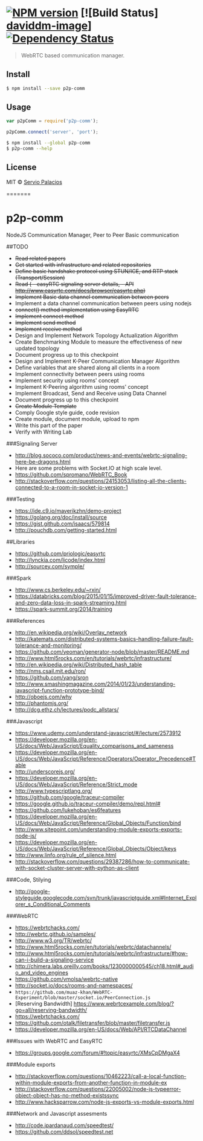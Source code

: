 #  [![NPM version][npm-image]][npm-url] [![Build Status] [daviddm-image]][![Dependency Status][daviddm-image]][daviddm-url]

> WebRTC based communication manager.


## Install

```sh
$ npm install --save p2p-comm
```


## Usage

```js
var p2pComm = require('p2p-comm');

p2pComm.connect('server', 'port');
```

```sh
$ npm install --global p2p-comm
$ p2p-comm --help
```

## License

MIT © [Servio Palacios](http://www.maverick-z.com)

[npm-image]: https://badge.fury.io/js/p2p-comm.svg
[npm-url]: https://npmjs.org/package/p2p-comm
[travis-image]: https://travis-ci.org/maverick-zhn/p2p-comm.svg?branch=master
[travis-url]: https://travis-ci.org/maverick-zhn/p2p-comm
[daviddm-image]: https://david-dm.org/maverick-zhn/p2p-comm.svg?theme=shields.io
[daviddm-url]: https://david-dm.org/maverick-zhn/p2p-comm
=======
# p2p-comm
NodeJS Communication Manager, Peer to Peer Basic communication

##TODO
* ~~Read related papers~~
* ~~Get started with infrastructure and related repositories~~
* ~~Define basic handshake protocol using STUN/ICE, and RTP stack (Transport/Session)~~
* ~~Read ( - easyRTC signaling server details, - API http://www.easyrtc.com/docs/browser/easyrtc.php)~~
* ~~Implement Basic data channel communication between peers~~
* Implement a data channel communication between peers using nodejs
* ~~connect() method implementation using EasyRTC~~
* ~~Implement connect method~~
* ~~Implement send method~~
* ~~Implement receive method~~
* Design and Implement Network Topology Actualization Algorithm
* Create Benchmarking Module to measure the effectiveness of new updated topology
* Document progress up to this checkpoint
* Design and Implement K-Peer Communication Manager Algorithm
* Define variables that are shared along all clients in a room
* Implement connectivity between peers using rooms
* Implement security using rooms' concept
* Implement K-Peering algorithm using rooms' concept
* Implement Broadcast, Send and Receive using Data Channel
* Document progress up to this checkpoint
* ~~Create Module Template~~
* Comply Google style guide, code revision
* Create module, document module, upload to npm
* Write this part of the paper
* Verify with Writing Lab

###Signaling Server
* http://blog.sococo.com/product/news-and-events/webrtc-signaling-here-be-dragons.html
* Here are some problems with Socket.IO at high scale level.
* https://github.com/spromano/WebRTC_Book
* http://stackoverflow.com/questions/24153053/listing-all-the-clients-connected-to-a-room-in-socket-io-version-1

###Testing
* https://ide.c9.io/maverikzhn/demo-project
* https://golang.org/doc/install/source
* https://gist.github.com/isaacs/579814
* http://pouchdb.com/getting-started.html
 
##Libraries
* https://github.com/priologic/easyrtc
* http://lynckia.com/licode/index.html
* http://sourcey.com/symple/

###Spark
* http://www.cs.berkeley.edu/~rxin/
* https://databricks.com/blog/2015/01/15/improved-driver-fault-tolerance-and-zero-data-loss-in-spark-streaming.html
* https://spark-summit.org/2014/training

###References
* http://en.wikipedia.org/wiki/Overlay_network
* http://katemats.com/distributed-systems-basics-handling-failure-fault-tolerance-and-monitoring/
* https://github.com/yeoman/generator-node/blob/master/README.md
* http://www.html5rocks.com/en/tutorials/webrtc/infrastructure/
* http://en.wikipedia.org/wiki/Distributed_hash_table
* http://nms.csail.mit.edu/ron/
* https://github.com/yang/sron
* http://www.smashingmagazine.com/2014/01/23/understanding-javascript-function-prototype-bind/
* http://oboejs.com/why
* http://phantomjs.org/
* http://dcg.ethz.ch/lectures/podc_allstars/

###Javascript
* https://www.udemy.com/understand-javascript/#/lecture/2573912
* https://developer.mozilla.org/en-US/docs/Web/JavaScript/Equality_comparisons_and_sameness
* https://developer.mozilla.org/en-US/docs/Web/JavaScript/Reference/Operators/Operator_Precedence#Table
* http://underscorejs.org/
* https://developer.mozilla.org/en-US/docs/Web/JavaScript/Reference/Strict_mode
* http://www.typescriptlang.org/
* https://github.com/google/traceur-compiler
* https://google.github.io/traceur-compiler/demo/repl.html#
* https://github.com/lukehoban/es6features
* https://developer.mozilla.org/en-US/docs/Web/JavaScript/Reference/Global_Objects/Function/bind
* http://www.sitepoint.com/understanding-module-exports-exports-node-js/
* https://developer.mozilla.org/en-US/docs/Web/JavaScript/Reference/Global_Objects/Object/keys
* http://www.linfo.org/rule_of_silence.html
* http://stackoverflow.com/questions/29387286/how-to-communicate-with-socket-cluster-server-with-python-as-client

###Code, Stilying
* http://google-styleguide.googlecode.com/svn/trunk/javascriptguide.xml#Internet_Explorer_s_Conditional_Comments

###WebRTC
* https://webrtchacks.com/
* http://webrtc.github.io/samples/
* http://www.w3.org/TR/webrtc/
* http://www.html5rocks.com/en/tutorials/webrtc/datachannels/
* http://www.html5rocks.com/en/tutorials/webrtc/infrastructure/#how-can-i-build-a-signaling-service
* http://chimera.labs.oreilly.com/books/1230000000545/ch18.html#_audio_and_video_engines
* https://github.com/vmolsa/webrtc-native
* http://socket.io/docs/rooms-and-namespaces/
* ```https://github.com/muaz-khan/WebRTC-Experiment/blob/master/socket.io/PeerConnection.js```
* [Reserving Bandwidth] https://www.webrtcexample.com/blog/?go=all/reserving-bandwidth/
* https://webrtchacks.com/
* https://github.com/otalk/filetransfer/blob/master/filetransfer.js
* https://developer.mozilla.org/en-US/docs/Web/API/RTCDataChannel

###Issues with WebRTC and EasyRTC
* https://groups.google.com/forum/#!topic/easyrtc/XMsCpDMgaX4

###Module exports
* http://stackoverflow.com/questions/10462223/call-a-local-function-within-module-exports-from-another-function-in-module-ex
* http://stackoverflow.com/questions/22005002/node-js-typeerror-object-object-has-no-method-existssync
* http://www.hacksparrow.com/node-js-exports-vs-module-exports.html

###Network and Javascript assesments
* http://code.jpardanaud.com/speedtest/
* https://github.com/ddsol/speedtest.net

